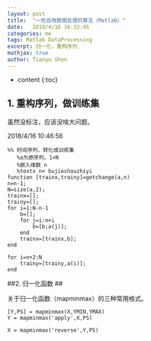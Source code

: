 ```yaml
---
layout: post
title:  "一些自用数据处理的算法（Matlab）"
date:   2018/4/16 16:32:45  
categories: me
tags: Matlab DataProcessing
excerpt: 归一化，重构序列
mathjax: true
author: Tianyu Shen
---
```


* content
{:toc}

## 1. 重构序列，做训练集 ##

虽然没标注，应该没啥大问题。

2018/4/16 10:46:56
~~~
%% 时间序列，转化成训练集  
   %a为原序列，1×N
   %嵌入维数 n
   %textx n× bujieshouzhiyi
function [trainx,trainy]=getchange(a,n)
n=n-1;
N=size(a,2);
trainx=[];
trainy=[];
for i=1:N-n-1
    b=[];
    for j=i:n+i
        b=[b;a(j)];
    end
    trainx=[trainx,b];
end

for i=n+2:N
    trainy=[trainy,a(i)];
end
~~~




##2. 归一化函数  ##

关于归一化函数（mapminmax）的三种常用格式。
~~~
[Y,PS] = mapminmax(X,YMIN,YMAX)
Y = mapminmax('apply',X,PS)

X = mapminmax('reverse',Y,PS)
~~~


